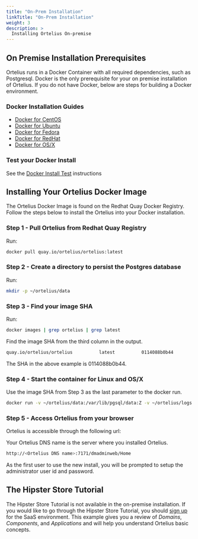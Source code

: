 ```yaml
---
title: "On-Prem Installation"
linkTitle: "On-Prem Installation"
weight: 3
description: >
  Installing Ortelius On-premise
---
```


## On Premise Installation Prerequisites

Ortelius runs in a Docker Container with all required dependencies, such as Postgresql.  Docker is the only prerequisite for your on premise installation of Ortelius.  If you do not have Docker, below are steps for building a Docker environment.

### Docker Installation Guides

- [Docker for CentOS](https://docs.docker.com/engine/install/centos/)
- [Docker for Ubuntu](https://docs.docker.com/engine/install/ubuntu/)
- [Docker for Fedora](https://docs.docker.com/engine/install/fedora/)
- [Docker for RedHat](https://access.redhat.com/documentation/en-us/red_hat_enterprise_linux_atomic_host/7/html-single/getting_started_with_containers/index)
- [Docker for OS/X](https://docs.docker.com/docker-for-mac/install/)

### Test your Docker Install

See the [Docker Install Test](https://docs.docker.com/get-started/#test-docker-version) instructions

## Installing Your Ortelius Docker Image

The Ortelius Docker Image is found on the Redhat Quay Docker Registry. Follow the steps below to install the Ortelius into your Docker installation.

### Step 1 - Pull Ortelius from Redhat Quay Registry

Run:

~~~bash
docker pull quay.io/ortelius/ortelius:latest
~~~

### Step 2 - Create a directory to persist the Postgres database

Run:

~~~bash
mkdir -p ~/ortelius/data
~~~

### Step 3 - Find your image SHA

Run:

~~~bash
docker images | grep ortelius | grep latest
~~~

Find the image SHA from the third column in the output.

~~~bash
quay.io/ortelius/ortelius          latest          0114088b0b44        6 days ago          3.32GB
~~~

The SHA in the above example is 0114088b0b44.

### Step 4 - Start the container for Linux and OS/X

Use the image SHA from Step 3 as the last parameter to the docker run.

~~~bash
docker run -v ~/ortelius/data:/var/lib/pgsql/data:Z -v ~/ortelius/logs:/opt/ortelius/logs:Z -p 7171:8080 -d –hostname quay.io/ortelius/ortelius -v ~/.ssh:/keys:Z 0114088b0b44
~~~

### Step 5 - Access Ortelius from your browser

 Ortelius is accessible through the following url:

Your Ortelius DNS name is the server where you installed Ortelius.

```bash
http://<Ortelius DNS name>:7171/dmadminweb/Home
```

As the first user to use the new install, you will be prompted to setup the administrator user id and password.

## The Hipster Store Tutorial

The Hipster Store Tutorial is not available in the on-premise installation.  If you would like to go through the Hipster Store Tutorial, you should [sign up](/guides/userguide/installation-and-support/0-saas-and-reverse-proxy/) for the SaaS environment. This example gives you a review of _Domains_, _Components_, and _Applications_ and will help you understand Ortelius basic concepts.

